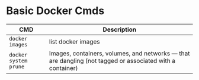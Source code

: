 # Basic Docker Cmds
CMD   							|	Description
---								|	---	
```docker images```				|	list docker images
```docker system prune```		|	Images, containers, volumes, and networks — that are dangling (not tagged or associated with a container)
